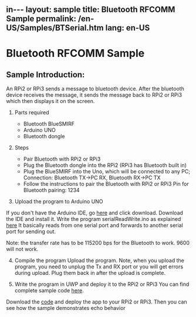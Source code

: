 in---
layout: sample
title: Bluetooth RFCOMM Sample
permalink: /en-US/Samples/BTSerial.htm
lang: en-US
---
# Bluetooth RFCOMM Sample

## Sample Introduction:

An RPi2 or RPi3 sends a message to bluetooth device. After the bluetooth device receives the message, it sends the message
back to RPi2 or RPi3 which then displays it on the screen.

1. Parts required
	- Bluetooth BlueSMIRF
	- Arduino UNO
	- Bluetooth dongle
	
2.	Steps
	- Pair Bluetooth with RPi2 or RPi3
	- Plug the Bluetooth dongle into the RPi2 (RPi3 has Bluetooth built in)
	- Plug the BlueSMIRF into the Uno, which will be connected to any PC; 
	  Connection: Bluetooth TX->PC RX, Bluetooth RX->PC TX
    - Follow the instructions to pair the Bluetooth with RPi2 or RPi3
		Pin for Bluetooth pairing: 1234
 
3.	Upload the program to Arduino UNO

If you don't have the Arduino IDE, go [here](https://www.arduino.cc/) and click download. Download the IDE and install it.
Write the program serialReadWrite.ino as explained [here](https://github.com/ms-iot/samples/blob/develop/BTSerial/serialReadWrite.ino)
It basically reads from one serial port and forwards to another serial port for sending out.


Note: the transfer rate has to be 115200 bps for the Bluetooth to work. 9600 will not work.
 
4. Compile the program
   Upload the program. Note, when you upload the program, you need to unplug the Tx and RX port or you will get errors during upload. 
   Plug them back in after the upload is complete.
 
5.	Write the program in UWP and deploy it to the RPi2 or RPi3
	You can find complete sample code [here](https://github.com/ms-iot/samples/tree/develop/BTSerial).
 
Download the [code](https://github.com/ms-iot/samples/tree/develop/BTSerial) and deploy the app to your RPi2 or RPi3. Then you can see how the sample demonstrates echo behavior



